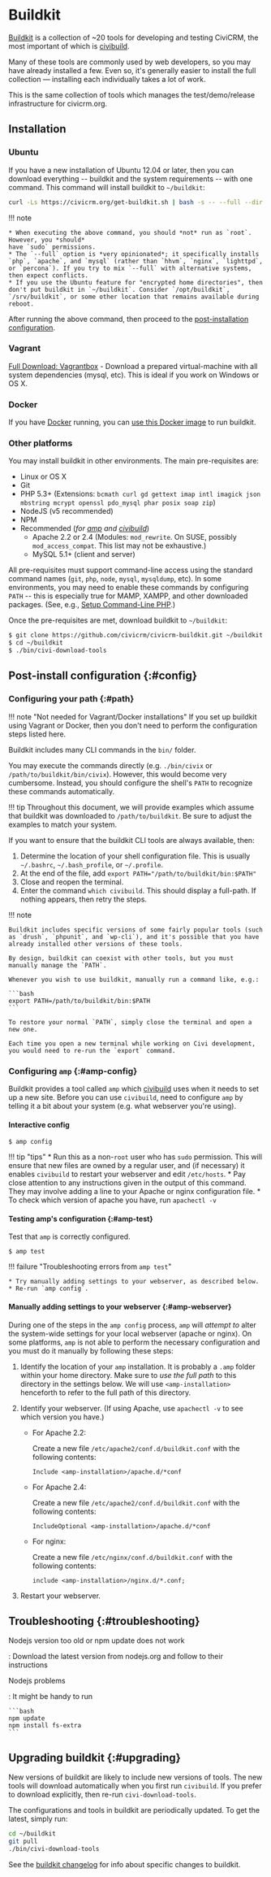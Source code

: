 # Buildkit

[Buildkit](https://github.com/civicrm/civicrm-buildkit) is a collection of ~20 tools for developing and testing CiviCRM, the most important of which is [civibuild](/tools/civibuild.md).

Many of these tools are commonly used by web developers, so you may have already installed a few. Even so, it's generally easier to install the full collection &mdash; installing each individually takes a lot of work.

This is the same collection of tools which manages the test/demo/release infrastructure for civicrm.org.


## Installation

### Ubuntu

If you have a new installation of Ubuntu 12.04 or later, then you can download
everything -- buildkit and the system requirements -- with one command. This
command will install buildkit to `~/buildkit`:

```bash
curl -Ls https://civicrm.org/get-buildkit.sh | bash -s -- --full --dir ~/buildkit
```

!!! note

    * When executing the above command, you should *not* run as `root`. However, you *should*
    have `sudo` permissions.
    * The `--full` option is *very opinionated*; it specifically installs `php`, `apache`, and `mysql` (rather than `hhvm`, `nginx`, `lighttpd`, or `percona`). If you try to mix `--full` with alternative systems, then expect conflicts.
    * If you use the Ubuntu feature for "encrypted home directories", then don't put buildkit in `~/buildkit`. Consider `/opt/buildkit`, `/srv/buildkit`, or some other location that remains available during reboot.
 
After running the above command, then proceed to the [post-installation configuration](#config).

### Vagrant

[Full Download: Vagrantbox](https://github.com/civicrm/civicrm-buildkit-vagrant) - Download a prepared virtual-machine with all system dependencies (mysql, etc). This is ideal if you work on Windows or OS X.


### Docker

If you have [Docker](https://www.docker.com/) running, you can [use this Docker image](https://github.com/ErichBSchulz/dcbk) to run buildkit.



### Other platforms

You may install buildkit in other environments. The main pre-requisites are:

* Linux or OS X
* Git
* PHP 5.3+ (Extensions: `bcmath curl gd gettext imap intl imagick json mbstring mcrypt openssl pdo_mysql phar posix soap zip`)
* NodeJS (v5 recommended)
* NPM
* Recommended (_for [amp](https://github.com/totten/amp) and [civibuild](/tools/civibuild.md)_)
    * Apache 2.2 or 2.4 (Modules: `mod_rewrite`. On SUSE, possibly `mod_access_compat`. This list may not be exhaustive.)
    * MySQL 5.1+ (client and server)

All pre-requisites must support command-line access using the standard command
names (`git`, `php`, `node`, `mysql`, `mysqldump`, etc). In some environments,
you may need to enable these commands by configuring `PATH` -- this is especially
true for MAMP, XAMPP, and other downloaded packages.
(See, e.g., [Setup Command-Line PHP](http://wiki.civicrm.org/confluence/display/CRMDOC/Setup+Command-Line+PHP).)

Once the pre-requisites are met, download buildkit to `~/buildkit`:

```bash
$ git clone https://github.com/civicrm/civicrm-buildkit.git ~/buildkit
$ cd ~/buildkit
$ ./bin/civi-download-tools
```


## Post-install configuration {:#config}

### Configuring your path {:#path}

!!! note "Not needed for Vagrant/Docker installations"
    If you set up buildkit using Vagrant or Docker, then you don't need to perform the configuration steps listed here.

Buildkit includes many CLI commands in the `bin/` folder.

You may execute the commands directly (e.g.  `./bin/civix` or `/path/to/buildkit/bin/civix`).  However, this would
become very cumbersome.  Instead, you should configure the shell's `PATH` to recognize these commands automatically.

!!! tip
    Throughout this document, we will provide examples which assume that buildkit was downloaded to `/path/to/buildkit`. Be sure to adjust the examples to match your system.

If you want to ensure that the buildkit CLI tools are always available, then:

1. Determine the location of your shell configuration file. This is usually `~/.bashrc`, `~/.bash_profile`, or
`~/.profile`.
1. At the end of the file, add `export PATH="/path/to/buildkit/bin:$PATH"`
1. Close and reopen the terminal.
1. Enter the command `which civibuild`. This should display a full-path. If nothing appears, then retry the steps.


!!! note

    Buildkit includes specific versions of some fairly popular tools (such as `drush`, `phpunit`, and `wp-cli`), and it's possible that you have already installed other versions of these tools.

    By design, buildkit can coexist with other tools, but you must manually manage the `PATH`.

    Whenever you wish to use buildkit, manually run a command like, e.g.:

    ```bash
    export PATH=/path/to/buildkit/bin:$PATH
    ```

    To restore your normal `PATH`, simply close the terminal and open a new one.

    Each time you open a new terminal while working on Civi development, you would need to re-run the `export` command.


### Configuring `amp` {:#amp-config}

Buildkit provides a tool called `amp` which [civibuild](/tools/civibuild.md) uses when it needs to set up a new site. Before you can use `civibuild`, need to configure `amp` by telling it a bit about your system (e.g. what webserver you're using). 

#### Interactive config

```
$ amp config
```

!!! tip "tips"
    * Run this as a non-`root` user who has `sudo` permission. This will ensure that new files are owned by a regular user, and (if necessary) it enables `civibuild` to restart your webserver and edit `/etc/hosts`.
    * Pay close attention to any instructions given in the output of this command.  They may involve adding a line to your Apache or nginx configuration file.
    * To check which version of apache you have, run `apachectl -v`

#### Testing amp's configuration {:#amp-test} 

Test that `amp` is correctly configured.

```
$ amp test
```

!!! failure "Troubleshooting errors from `amp test`"
    
    * Try manually adding settings to your webserver, as described below.
    * Re-run `amp config`.

#### Manually adding settings to your webserver {:#amp-webserver}

During one of the steps in the `amp config` process, `amp` will *attempt to* alter the system-wide settings for your local webserver (apache or nginx). On some platforms, `amp` is not able to perform the necessary configuration and you must do it manually by following these steps:

1. Identify the location of your `amp` installation. It is probably a `.amp` folder within your home directory. Make sure to *use the full path* to this directory in the settings below. We will use `<amp-installation>` henceforth to refer to the full path of this directory. 

1. Identify your webserver. (If using Apache, use `apachectl -v` to see which version you have.)

    * For Apache 2.2: 
    
        Create a new file `/etc/apache2/conf.d/buildkit.conf` with the following contents:
    
        ```
        Include <amp-installation>/apache.d/*conf
        ```

    * For Apache 2.4: 
    
        Create a new file `/etc/apache2/conf.d/buildkit.conf` with the following contents:
    
        ```
        IncludeOptional <amp-installation>/apache.d/*conf
        ```

    * For nginx:
    
        Create a new file `/etc/nginx/conf.d/buildkit.conf` with the following contents:

        ```
        include <amp-installation>/nginx.d/*.conf;
        ```

1. Restart your webserver.


## Troubleshooting {:#troubleshooting}

Nodejs version too old or npm update does not work

: Download the latest version from nodejs.org and follow to their instructions

Nodejs problems

: It might be handy to run

    ```bash
    npm update
    npm install fs-extra
    ```


## Upgrading buildkit {:#upgrading}

New versions of buildkit are likely to include new versions of tools. The
new tools will download automatically when you first run `civibuild`.
If you prefer to download explicitly, then re-run `civi-download-tools`.

The configurations and tools in buildkit are periodically updated. To get the latest, simply run:

```bash
cd ~/buildkit
git pull
./bin/civi-download-tools
```

See the [buildkit changelog](https://github.com/civicrm/civicrm-buildkit/blob/master/CHANGELOG.md) for info about specific changes to buildkit.


